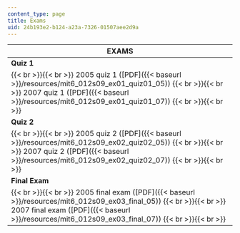 ```yaml
---
content_type: page
title: Exams
uid: 24b193e2-b124-a23a-7326-01507aee2d9a
---
```


| EXAMS |
| --- |
| **Quiz 1** |
|  {{< br >}}{{< br >}} 2005 quiz 1 ([PDF]({{< baseurl >}}/resources/mit6_012s09_ex01_quiz01_05)) {{< br >}}{{< br >}} 2007 quiz 1 ([PDF]({{< baseurl >}}/resources/mit6_012s09_ex01_quiz01_07)) {{< br >}}{{< br >}}  |
| **Quiz 2** |
|  {{< br >}}{{< br >}} 2005 quiz 2 ([PDF]({{< baseurl >}}/resources/mit6_012s09_ex02_quiz02_05)) {{< br >}}{{< br >}} 2007 quiz 2 ([PDF]({{< baseurl >}}/resources/mit6_012s09_ex02_quiz02_07)) {{< br >}}{{< br >}}  |
| **Final Exam** |
|  {{< br >}}{{< br >}} 2005 final exam ([PDF]({{< baseurl >}}/resources/mit6_012s09_ex03_final_05)) {{< br >}}{{< br >}} 2007 final exam ([PDF]({{< baseurl >}}/resources/mit6_012s09_ex03_final_07)) {{< br >}}{{< br >}}